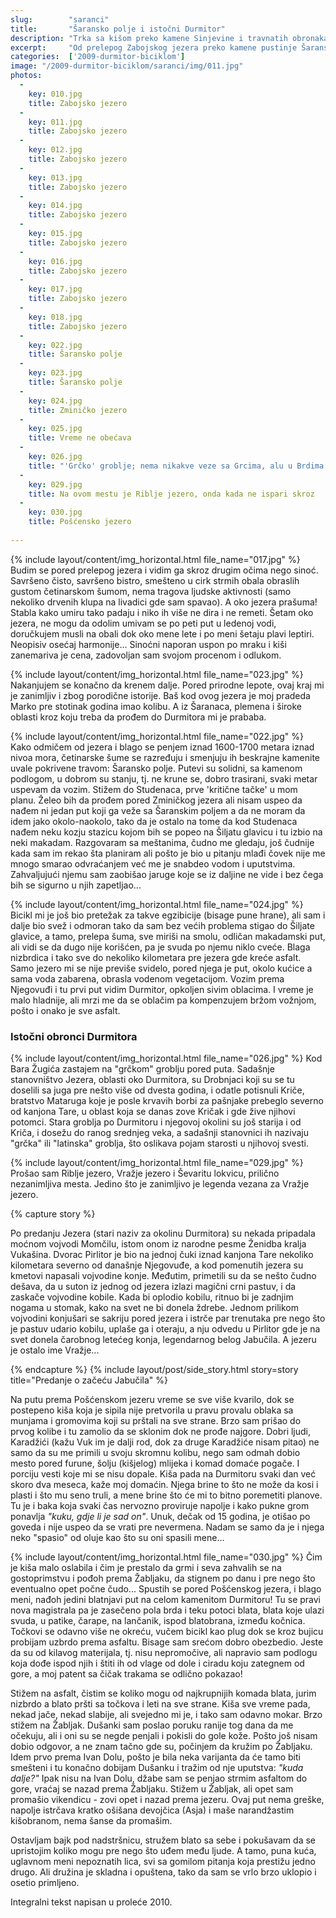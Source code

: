 ```yaml
---
slug:        "saranci"
title:       "Šaransko polje i istočni Durmitor"
description: "Trka sa kišom preko kamene Sinjevine i travnatih obronaka istočnog Durmitora"
excerpt:     "Od prelepog Zabojskog jezera preko kamene pustinje Šaranskog polja (Sinjevina) do travnatih prostranstava istočnog Durmitora" 
categories:  ['2009-durmitor-biciklom']
image: "/2009-durmitor-biciklom/saranci/img/011.jpg"
photos:
  -
    key: 010.jpg
    title: Zabojsko jezero
  -
    key: 011.jpg
    title: Zabojsko jezero
  -
    key: 012.jpg
    title: Zabojsko jezero
  -
    key: 013.jpg
    title: Zabojsko jezero
  -
    key: 014.jpg
    title: Zabojsko jezero
  -
    key: 015.jpg
    title: Zabojsko jezero
  -
    key: 016.jpg
    title: Zabojsko jezero
  -
    key: 017.jpg
    title: Zabojsko jezero
  -
    key: 018.jpg
    title: Zabojsko jezero
  -
    key: 022.jpg
    title: Šaransko polje
  -
    key: 023.jpg
    title: Šaransko polje
  -
    key: 024.jpg
    title: Zminičko jezero
  -
    key: 025.jpg
    title: Vreme ne obećava
  -
    key: 026.jpg
    title: "'Grčko' groblje; nema nikakve veze sa Grcima, alu u Brdima 'grčko' ili 'latinsko' je obično pojam za nezapamćenu starost"
  -
    key: 029.jpg
    title: Na ovom mestu je Riblje jezero, onda kada ne ispari skroz
  -
    key: 030.jpg
    title: Pošćensko jezero
    
---
```


{% include layout/content/img_horizontal.html file_name="017.jpg" %}
Budim se pored prelepog jezera i vidim ga skroz drugim očima nego sinoć. Savršeno čisto, savršeno bistro, smešteno u 
cirk strmih obala obraslih gustom četinarskom šumom, nema tragova ljudske aktivnosti (samo nekoliko drvenih klupa na 
livadici gde sam spavao). A oko jezera prašuma! Stabla kako umiru tako padaju i niko ih više ne dira i ne remeti. Šetam 
oko jezera, ne mogu da odolim umivam se po peti put u ledenoj vodi, doručkujem musli na obali dok oko mene lete i po 
meni šetaju plavi leptiri. Neopisiv osećaj harmonije... Sinoćni naporan uspon po mraku i kiši zanemariva je cena, 
zadovoljan sam svojom procenom i odlukom.

{% include layout/content/img_horizontal.html file_name="023.jpg" %}
Nakanjujem se konačno da krenem dalje. Pored prirodne lepote, ovaj kraj mi je zanimljiv i zbog porodične istorije. Baš 
kod ovog jezera je moj pradeda Marko pre stotinak godina imao kolibu. A iz Šaranaca, plemena i široke oblasti kroz koju 
treba da prođem do Durmitora mi je prababa.

{% include layout/content/img_horizontal.html file_name="022.jpg" %}
Kako odmičem od jezera i blago se penjem iznad 1600-1700 metara iznad nivoa mora, četinarske šume se razređuju i 
smenjuju ih beskrajne kamenite uvale pokrivene travom: Šaransko polje. Putevi su solidni, sa kamenom podlogom, u dobrom 
su stanju, tj. ne krune se, dobro trasirani, svaki metar uspevam da vozim. Stižem do Studenaca, prve 
'kritične tačke' u mom planu. Želeo bih da prođem pored Zminičkog jezera ali nisam uspeo da nađem ni jedan put koji ga 
veže sa Šaranskim poljem a da ne moram da idem jako okolo-naokolo, tako da je ostalo na tome da kod Studenaca nađem neku 
kozju stazicu kojom bih se popeo na Šiljatu glavicu i tu izbio na neki makadam. Razgovaram sa meštanima, čudno me 
gledaju, još čudnije kada sam im rekao šta planiram ali pošto je bio u pitanju mlađi čovek nije me mnogo smarao 
odvraćanjem već me je snabdeo vodom i uputstvima. Zahvaljujući njemu sam zaobišao jaruge koje se iz daljine ne vide i 
bez čega bih se sigurno u njih zapetljao...

{% include layout/content/img_horizontal.html file_name="024.jpg" %}
Bicikl mi je još bio pretežak za takve egzibicije (bisage pune hrane), ali sam i dalje bio svež i odmoran tako da sam 
bez većih problema stigao do Šiljate glavice, a tamo, prelepa šuma, sve miriši na smolu, odličan makadamski put, ali 
vidi se da dugo nije korišćen, pa je svuda po njemu niklo cveće. Blaga nizbrdica i tako sve do nekoliko kilometara pre 
jezera gde kreće asfalt. Samo jezero mi se nije previše svidelo, pored njega je put, okolo kućice a sama voda zabarena, 
obrasla vodenom vegetacijom. Vozim prema Njegovuđi i tu prvi put vidim Durmitor, opkoljen sivim oblacima. I vreme je 
malo hladnije, ali mrzi me da se oblačim pa kompenzujem bržom vožnjom, pošto i onako je sve asfalt.

### Istočni obronci Durmitora

{% include layout/content/img_horizontal.html file_name="026.jpg" %}
Kod Bara Žugića zastajem na "grčkom" groblju pored puta. Sadašnje stanovništvo Jezera, oblasti oko Durmitora, su 
Drobnjaci koji su se tu doselili sa juga pre nešto više od dvesta godina, i odatle potisnuli Kriče, bratstvo Mataruga 
koje je posle krvavih borbi za pašnjake prebeglo severno od kanjona Tare, u oblast koja se danas zove Kričak i gde žive 
njihovi potomci. Stara groblja po Durmitoru i njegovoj okolini su još starija i od Kriča, i dosežu do ranog srednjeg 
veka, a sadašnji stanovnici ih nazivaju "grčka" ili "latinska" groblja, što oslikava pojam starosti u njihovoj svesti.

{% include layout/content/img_horizontal.html file_name="029.jpg" %}
Prošao sam Riblje jezero, Vražje jezero i Ševaritu lokvicu, prilično nezanimljiva mesta. Jedino što je zanimljivo je 
legenda vezana za Vražje jezero. 

{% capture story %}
<p>Po predanju Jezera (stari naziv za okolinu Durmitora) su nekada pripadala moćnom vojvodi Momčilu, istom onom iz narodne 
pesme Ženidba kralja Vukašina. Dvorac Pirlitor je bio na jednoj čuki iznad kanjona Tare nekoliko kilometara severno od 
današnje Njegovuđe, a kod pomenutih jezera su kmetovi napasali vojvodine konje. Međutim, primetili su da se nešto čudno 
dešava, da u suton iz jednog od jezera izlazi magični crni pastuv, i da zaskače vojvodine kobile. Kada bi oplodio 
kobilu, ritnuo bi je zadnjim nogama u stomak, kako na svet ne bi donela ždrebe. Jednom prilikom vojvodini konjušari se 
sakriju pored jezera i istrče par trenutaka pre nego što je pastuv udario kobilu, uplaše ga i oteraju, a nju odvedu u 
Pirlitor gde je na svet donela čarobnog letećeg konja, legendarnog belog Jabučila. A jezeru je ostalo ime Vražje...</p>
{% endcapture %}
{% include layout/post/side_story.html story=story title="Predanje o začeću Jabučila" %}

Na putu prema Pošćenskom jezeru vreme se sve više kvarilo, dok se postepeno kiša koja je sipila nije pretvorila u pravu 
provalu oblaka sa munjama i gromovima koji su prštali na sve strane. Brzo sam prišao do prvog kolibe i tu zamolio da se 
sklonim dok ne prođe najgore. Dobri ljudi, Karadžići (kažu Vuk im je dalji rod, dok za druge Karadžiće nisam pitao) ne 
samo da su me primili u svoju skromnu kolibu, nego sam odmah dobio mesto pored furune, šolju (kišjelog) mlijeka i komad 
domaće pogače. I porciju vesti koje mi se nisu dopale. Kiša pada na Durmitoru svaki dan već skoro dva meseca, kaže moj 
domaćin. Njega brine to što ne može da kosi i plasti i što mu seno truli, a mene brine što će mi to bitno poremetiti 
planove. Tu je i baka koja svaki čas nervozno proviruje napolje i kako pukne grom ponavlja *"kuku, gdje li je sad on"*. 
Unuk, dečak od 15 godina, je otišao po goveda i nije uspeo da se vrati pre nevermena. Nadam se samo da je i njega neko
"spasio" od oluje kao što su oni spasili mene...

{% include layout/content/img_horizontal.html file_name="030.jpg" %}
Čim je kiša malo oslabila i čim je prestalo da grmi i seva zahvalih se na gostoprimstvu i pođoh prema Žabljaku, da 
stignem po danu i pre nego što eventualno opet počne čudo... Spustih se pored Pošćenskog jezera, i blago meni, nađoh 
jedini blatnjavi put na celom kamenitom Durmitoru! Tu se pravi nova magistrala pa je zasečeno pola brda i teku potoci 
blata, blata koje ulazi svuda, u patike, čarape, na lančanik, ispod blatobrana, između kočnica. Točkovi se odavno više 
ne okreću, vučem bicikl kao plug dok se kroz bujicu probijam uzbrdo prema asfaltu. Bisage sam srećom dobro obezbedio. 
Jeste da su od kilavog materijala, tj. nisu nepromočive, ali napravio sam podlogu koja dođe ispod njih i štiti ih od 
vlage od dole i ciradu koju zategnem od gore, a moj patent sa čičak trakama se odlično pokazao!

Stižem na asfalt, čistim se koliko mogu od najkrupnijih komada blata, jurim nizbrdo a blato pršti sa točkova i leti na 
sve strane. Kiša sve vreme pada, nekad jače, nekad slabije, ali svejedno mi je, i tako sam odavno mokar. Brzo stižem na 
Žabljak. Dušanki sam poslao poruku ranije tog dana da me očekuju, ali i oni su se negde penjali i pokisli do gole 
kože. Pošto još nisam dobio odgovor, a ne znam tačno gde su, počinjem da kružim po Žabljaku. Idem prvo prema Ivan Dolu,
pošto je bila neka varijanta da će tamo biti smešteni i tu konačno dobijam Dušanku i tražim od nje uputstva: *"kuda dalje?"* 
Ipak nisu na Ivan Dolu, džabe sam se penjao strmim asfaltom do gore, vraćaj se nazad prema Žabljaku. Stižem u Žabljak, 
ali opet sam promašio vikendicu - zovi opet i nazad prema jezeru. Ovaj put nema greške, napolje istrčava kratko ošišana 
devojčica (Asja) i maše narandžastim kišobranom, nema šanse da promašim.

Ostavljam bajk pod nadstršnicu, stružem blato sa sebe i pokušavam da se upristojim koliko mogu pre nego što uđem među 
ljude. A tamo, puna kuća, uglavnom meni nepoznatih lica, svi sa gomilom pitanja koja prestižu jedno drugo. Ali družina 
je skladna i opuštena, tako da sam se vrlo brzo uklopio i osetio primljeno.

<span class="caption text-muted pull-right">Integralni tekst napisan u proleće 2010.</span>